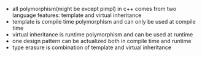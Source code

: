 - all polymorphism(might be except pimpl) in c++ comes from two language features: template and virtual inheritance
- template is compile time polymorphism and can only be used at compile time
- virtual inheritance is runtime polymorphism and can be used at runtime
- one design pattern can be actualized both in compile time and runtime
- type erasure is combination of template and virtual inheritance
